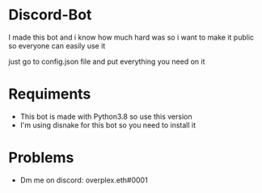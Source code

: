 # Discord-Bot
I made this bot and i know how much hard was so i want to make it public so everyone can easily use it

just go to config.json file and put everything you need on it

# Requiments
- This bot is made with Python3.8 so use this version
- I'm using disnake for this bot so you need to install it

# Problems
- Dm me on discord: overplex.eth#0001

